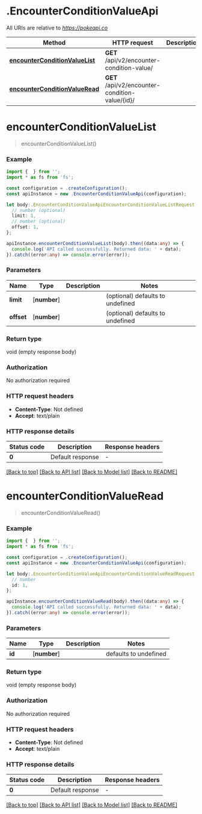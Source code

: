 # .EncounterConditionValueApi

All URIs are relative to *https://pokeapi.co*

Method | HTTP request | Description
------------- | ------------- | -------------
[**encounterConditionValueList**](EncounterConditionValueApi.md#encounterConditionValueList) | **GET** /api/v2/encounter-condition-value/ | 
[**encounterConditionValueRead**](EncounterConditionValueApi.md#encounterConditionValueRead) | **GET** /api/v2/encounter-condition-value/{id}/ | 


# **encounterConditionValueList**
> encounterConditionValueList()


### Example


```typescript
import {  } from '';
import * as fs from 'fs';

const configuration = .createConfiguration();
const apiInstance = new .EncounterConditionValueApi(configuration);

let body:.EncounterConditionValueApiEncounterConditionValueListRequest = {
  // number (optional)
  limit: 1,
  // number (optional)
  offset: 1,
};

apiInstance.encounterConditionValueList(body).then((data:any) => {
  console.log('API called successfully. Returned data: ' + data);
}).catch((error:any) => console.error(error));
```


### Parameters

Name | Type | Description  | Notes
------------- | ------------- | ------------- | -------------
 **limit** | [**number**] |  | (optional) defaults to undefined
 **offset** | [**number**] |  | (optional) defaults to undefined


### Return type

void (empty response body)

### Authorization

No authorization required

### HTTP request headers

 - **Content-Type**: Not defined
 - **Accept**: text/plain


### HTTP response details
| Status code | Description | Response headers |
|-------------|-------------|------------------|
**0** | Default response |  -  |

[[Back to top]](#) [[Back to API list]](README.md#documentation-for-api-endpoints) [[Back to Model list]](README.md#documentation-for-models) [[Back to README]](README.md)

# **encounterConditionValueRead**
> encounterConditionValueRead()


### Example


```typescript
import {  } from '';
import * as fs from 'fs';

const configuration = .createConfiguration();
const apiInstance = new .EncounterConditionValueApi(configuration);

let body:.EncounterConditionValueApiEncounterConditionValueReadRequest = {
  // number
  id: 1,
};

apiInstance.encounterConditionValueRead(body).then((data:any) => {
  console.log('API called successfully. Returned data: ' + data);
}).catch((error:any) => console.error(error));
```


### Parameters

Name | Type | Description  | Notes
------------- | ------------- | ------------- | -------------
 **id** | [**number**] |  | defaults to undefined


### Return type

void (empty response body)

### Authorization

No authorization required

### HTTP request headers

 - **Content-Type**: Not defined
 - **Accept**: text/plain


### HTTP response details
| Status code | Description | Response headers |
|-------------|-------------|------------------|
**0** | Default response |  -  |

[[Back to top]](#) [[Back to API list]](README.md#documentation-for-api-endpoints) [[Back to Model list]](README.md#documentation-for-models) [[Back to README]](README.md)


